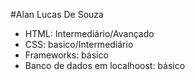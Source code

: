 #Alan Lucas De Souza
- HTML: Intermediário/Avançado
- CSS: basico/Intermediário
- Frameworks: básico 
- Banco de dados em localhoost: básico
